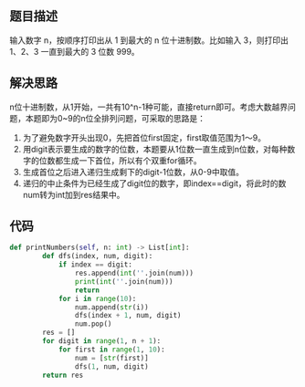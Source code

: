 ## 题目描述
输入数字 n，按顺序打印出从 1 到最大的 n 位十进制数。比如输入 3，则打印出 1、2、3 一直到最大的 3 位数 999。


## 解决思路
n位十进制数，从1开始，一共有10^n-1种可能，直接return即可。考虑大数越界问题，本题即为0~9的n位全排列问题，可采取的思路是：

1. 为了避免数字开头出现0，先把首位first固定，first取值范围为1～9。
2. 用digit表示要生成的数字的位数，本题要从1位数一直生成到n位数，对每种数字的位数都生成一下首位，所以有个双重for循环。
3. 生成首位之后进入递归生成剩下的digit-1位数，从0-9中取值。
4. 递归的中止条件为已经生成了digit位的数字，即index==digit，将此时的数num转为int加到res结果中。


## 代码
```python
def printNumbers(self, n: int) -> List[int]:
        def dfs(index, num, digit):
            if index == digit:
                res.append(int(''.join(num)))
                print(int(''.join(num)))
                return
            for i in range(10):
                num.append(str(i))
                dfs(index + 1, num, digit)
                num.pop()
        res = []
        for digit in range(1, n + 1):
            for first in range(1, 10):
                num = [str(first)]
                dfs(1, num, digit)
        return res

```
